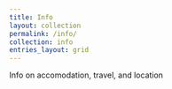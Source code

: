```yaml
---
title: Info
layout: collection
permalink: /info/
collection: info
entries_layout: grid
---
```


Info on accomodation, travel, and location
